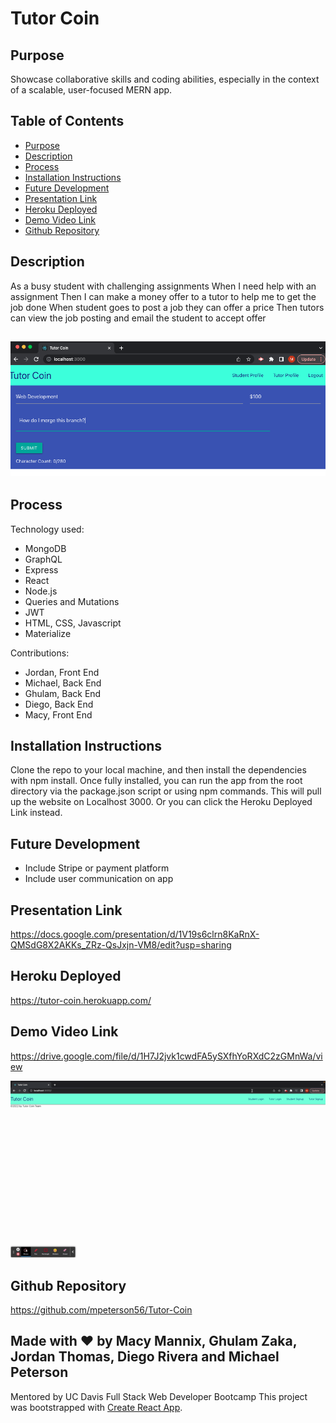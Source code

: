 # Tutor Coin

## Purpose
Showcase collaborative skills and coding abilities, especially in the context of a scalable, user-focused MERN app.

## Table of Contents
- [Purpose](#purpose) 
- [Description](#description) 
- [Process](#process)
- [Installation Instructions](#installation-instructions)
- [Future Development](#future-development)
- [Presentation Link](#presentation-link) 
- [Heroku Deployed](#heroku-deployed)
- [Demo Video Link](#demo-video-link)
- [Github Repository](#github-repository)

## Description
As a busy student with challenging assignments
When I need help with an assignment 
Then I can make a money offer to a tutor to help me to get the job done
When student goes to post a job they can offer a price 
Then tutors can view the job posting and email the student to accept offer


## ![create](./create.png)

## Process 
Technology used: 
- MongoDB
- GraphQL
- Express
- React
- Node.js
- Queries and Mutations
- JWT
- HTML, CSS, Javascript
- Materialize

Contributions:
- Jordan, Front End
- Michael, Back End
- Ghulam, Back End
- Diego, Back End
- Macy, Front End

## Installation Instructions
Clone the repo to your local machine, and then install the dependencies with npm install. Once fully installed, you can run the app from the root directory via the package.json script or using npm commands. This will pull up the website on Localhost 3000. Or you can click the Heroku Deployed Link instead. 

## Future Development 
- Include Stripe or payment platform
- Include user communication on app 

## Presentation Link
https://docs.google.com/presentation/d/1V19s6clrn8KaRnX-QMSdG8X2AKKs_ZRz-QsJxjn-VM8/edit?usp=sharing

## Heroku Deployed
https://tutor-coin.herokuapp.com/

## Demo Video Link
https://drive.google.com/file/d/1H7J2jvk1cwdFA5ySXfhYoRXdC2zGMnWa/view

![demo](./demo.gif)


## Github Repository
https://github.com/mpeterson56/Tutor-Coin

## Made with ❤️️  by Macy Mannix, Ghulam Zaka, Jordan Thomas, Diego Rivera and Michael Peterson
Mentored by UC Davis Full Stack Web Developer Bootcamp
This project was bootstrapped with [Create React App](https://github.com/facebook/create-react-app).
